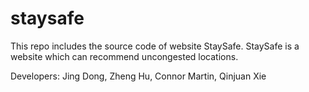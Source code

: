 # staysafe
This repo includes the source code of website StaySafe.
StaySafe is a website which can recommend uncongested locations.

Developers: Jing Dong, Zheng Hu, Connor Martin, Qinjuan Xie
